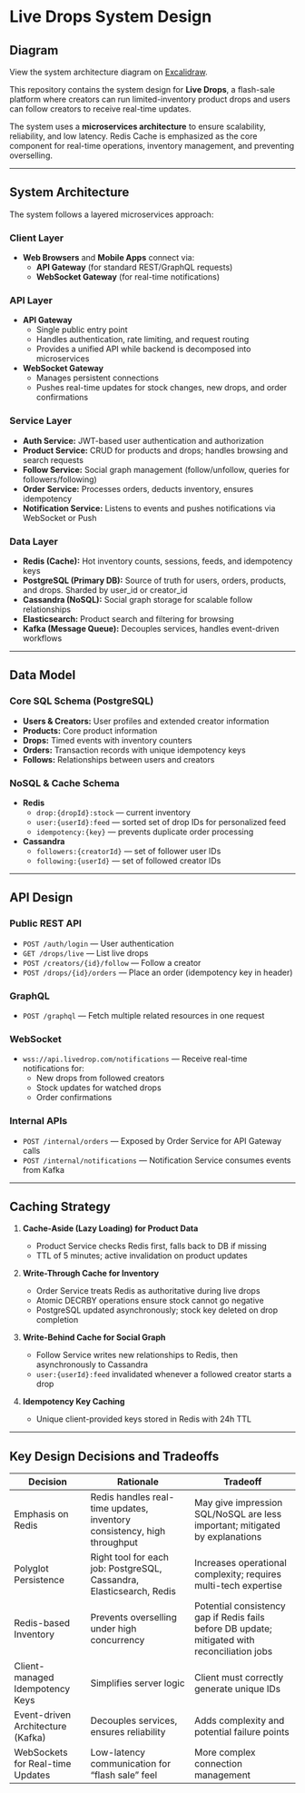 # Live Drops System Design

## Diagram
View the system architecture diagram on [Excalidraw]([https://excalidraw.com/#json=YOUR_DIAGRAM_ID_HERE](https://excalidraw.com/#json=0DBMYh5jCs1Wxf_eXw8n0,XKt7kgeDZyj9T3NUq8BOjw)).

This repository contains the system design for **Live Drops**, a flash-sale platform where creators can run limited-inventory product drops and users can follow creators to receive real-time updates.

The system uses a **microservices architecture** to ensure scalability, reliability, and low latency. Redis Cache is emphasized as the core component for real-time operations, inventory management, and preventing overselling.

---

## System Architecture

The system follows a layered microservices approach:

### Client Layer
- **Web Browsers** and **Mobile Apps** connect via:
  - **API Gateway** (for standard REST/GraphQL requests)
  - **WebSocket Gateway** (for real-time notifications)

### API Layer
- **API Gateway**
  - Single public entry point
  - Handles authentication, rate limiting, and request routing
  - Provides a unified API while backend is decomposed into microservices
- **WebSocket Gateway**
  - Manages persistent connections
  - Pushes real-time updates for stock changes, new drops, and order confirmations

### Service Layer
- **Auth Service:** JWT-based user authentication and authorization  
- **Product Service:** CRUD for products and drops; handles browsing and search requests  
- **Follow Service:** Social graph management (follow/unfollow, queries for followers/following)  
- **Order Service:** Processes orders, deducts inventory, ensures idempotency  
- **Notification Service:** Listens to events and pushes notifications via WebSocket or Push

### Data Layer
- **Redis (Cache):** Hot inventory counts, sessions, feeds, and idempotency keys  
- **PostgreSQL (Primary DB):** Source of truth for users, orders, products, and drops. Sharded by user_id or creator_id  
- **Cassandra (NoSQL):** Social graph storage for scalable follow relationships  
- **Elasticsearch:** Product search and filtering for browsing  
- **Kafka (Message Queue):** Decouples services, handles event-driven workflows  

---

## Data Model

### Core SQL Schema (PostgreSQL)
- **Users & Creators:** User profiles and extended creator information  
- **Products:** Core product information  
- **Drops:** Timed events with inventory counters  
- **Orders:** Transaction records with unique idempotency keys  
- **Follows:** Relationships between users and creators  

### NoSQL & Cache Schema
- **Redis**
  - `drop:{dropId}:stock` — current inventory  
  - `user:{userId}:feed` — sorted set of drop IDs for personalized feed  
  - `idempotency:{key}` — prevents duplicate order processing  
- **Cassandra**
  - `followers:{creatorId}` — set of follower user IDs  
  - `following:{userId}` — set of followed creator IDs  

---

## API Design

### Public REST API
- `POST /auth/login` — User authentication  
- `GET /drops/live` — List live drops  
- `POST /creators/{id}/follow` — Follow a creator  
- `POST /drops/{id}/orders` — Place an order (idempotency key in header)  

### GraphQL
- `POST /graphql` — Fetch multiple related resources in one request  

### WebSocket
- `wss://api.livedrop.com/notifications` — Receive real-time notifications for:
  - New drops from followed creators  
  - Stock updates for watched drops  
  - Order confirmations  

### Internal APIs
- `POST /internal/orders` — Exposed by Order Service for API Gateway calls  
- `POST /internal/notifications` — Notification Service consumes events from Kafka  

---

## Caching Strategy

1. **Cache-Aside (Lazy Loading) for Product Data**
   - Product Service checks Redis first, falls back to DB if missing
   - TTL of 5 minutes; active invalidation on product updates

2. **Write-Through Cache for Inventory**
   - Order Service treats Redis as authoritative during live drops
   - Atomic DECRBY operations ensure stock cannot go negative
   - PostgreSQL updated asynchronously; stock key deleted on drop completion

3. **Write-Behind Cache for Social Graph**
   - Follow Service writes new relationships to Redis, then asynchronously to Cassandra
   - `user:{userId}:feed` invalidated whenever a followed creator starts a drop

4. **Idempotency Key Caching**
   - Unique client-provided keys stored in Redis with 24h TTL  

---

## Key Design Decisions and Tradeoffs

| Decision | Rationale | Tradeoff |
|----------|-----------|----------|
| Emphasis on Redis | Redis handles real-time updates, inventory consistency, high throughput | May give impression SQL/NoSQL are less important; mitigated by explanations |
| Polyglot Persistence | Right tool for each job: PostgreSQL, Cassandra, Elasticsearch, Redis | Increases operational complexity; requires multi-tech expertise |
| Redis-based Inventory | Prevents overselling under high concurrency | Potential consistency gap if Redis fails before DB update; mitigated with reconciliation jobs |
| Client-managed Idempotency Keys | Simplifies server logic | Client must correctly generate unique IDs |
| Event-driven Architecture (Kafka) | Decouples services, ensures reliability | Adds complexity and potential failure points |
| WebSockets for Real-time Updates | Low-latency communication for “flash sale” feel | More complex connection management |
